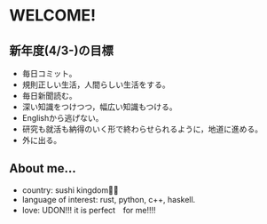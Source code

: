 # WELCOME!

## 新年度(4/3-)の目標
* 毎日コミット。
* 規則正しい生活，人間らしい生活をする。
* 毎日新聞読む。
* 深い知識をつけつつ，幅広い知識もつける。
* Englishから逃げない。
* 研究も就活も納得のいく形で終わらせられるように，地道に進める。
* 外に出る。

## About me...
* country: sushi kingdom🍣🍣
* language of interest: rust, python, c++, haskell.
* love: UDON!!! it is perfect　for me!!!!

<!---
kons-9/kons-9 is a ✨ special ✨ repository because its `README.md` (this file) appears on your GitHub profile.
You can click the Preview link to take a look at your changes.
--->
